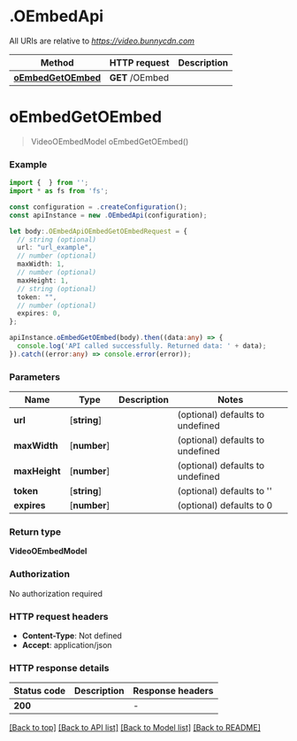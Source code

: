 # .OEmbedApi

All URIs are relative to *https://video.bunnycdn.com*

Method | HTTP request | Description
------------- | ------------- | -------------
[**oEmbedGetOEmbed**](OEmbedApi.md#oEmbedGetOEmbed) | **GET** /OEmbed | 


# **oEmbedGetOEmbed**
> VideoOEmbedModel oEmbedGetOEmbed()


### Example


```typescript
import {  } from '';
import * as fs from 'fs';

const configuration = .createConfiguration();
const apiInstance = new .OEmbedApi(configuration);

let body:.OEmbedApiOEmbedGetOEmbedRequest = {
  // string (optional)
  url: "url_example",
  // number (optional)
  maxWidth: 1,
  // number (optional)
  maxHeight: 1,
  // string (optional)
  token: "",
  // number (optional)
  expires: 0,
};

apiInstance.oEmbedGetOEmbed(body).then((data:any) => {
  console.log('API called successfully. Returned data: ' + data);
}).catch((error:any) => console.error(error));
```


### Parameters

Name | Type | Description  | Notes
------------- | ------------- | ------------- | -------------
 **url** | [**string**] |  | (optional) defaults to undefined
 **maxWidth** | [**number**] |  | (optional) defaults to undefined
 **maxHeight** | [**number**] |  | (optional) defaults to undefined
 **token** | [**string**] |  | (optional) defaults to ''
 **expires** | [**number**] |  | (optional) defaults to 0


### Return type

**VideoOEmbedModel**

### Authorization

No authorization required

### HTTP request headers

 - **Content-Type**: Not defined
 - **Accept**: application/json


### HTTP response details
| Status code | Description | Response headers |
|-------------|-------------|------------------|
**200** |  |  -  |

[[Back to top]](#) [[Back to API list]](README.md#documentation-for-api-endpoints) [[Back to Model list]](README.md#documentation-for-models) [[Back to README]](README.md)


